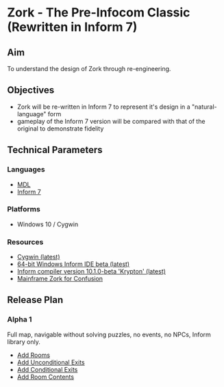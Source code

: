 # Zork - The Pre-Infocom Classic (Rewritten in Inform 7)
## Aim
To understand the design of Zork through re-engineering.
## Objectives
* Zork will be re-written in Inform 7 to represent it's design in a "natural-language" form
* gameplay of the Inform 7 version will be compared with that of the original to demonstrate fidelity
## Technical Parameters
### Languages
* [MDL](https://en.wikipedia.org/wiki/MDL_(programming_language))
* [Inform 7](https://en.wikipedia.org/wiki/Inform#Inform_7)
### Platforms
* Windows 10 / Cygwin
### Resources
* [Cygwin (latest)](https://www.cygwin.com/)
* [64-bit Windows Inform IDE beta (latest)](https://github.com/DavidKinder/Windows-Inform7)
* [Inform compiler version 10.1.0-beta 'Krypton' (latest)](https://github.com/ganelson/inform)
* [Mainframe Zork for Confusion](https://github.com/heasm66/mdlzork)
## Release Plan
### Alpha 1
Full map, navigable without solving puzzles, no events, no NPCs, Inform library only.
* [Add Rooms](https://github.com/zil-transformation/Zork/issues/1)
* [Add Unconditional Exits](https://github.com/zil-transformation/Zork/issues/2)
* [Add Conditional Exits](https://github.com/zil-transformation/Zork/issues/3)
* [Add Room Contents](https://github.com/zil-transformation/Zork/issues/4)

